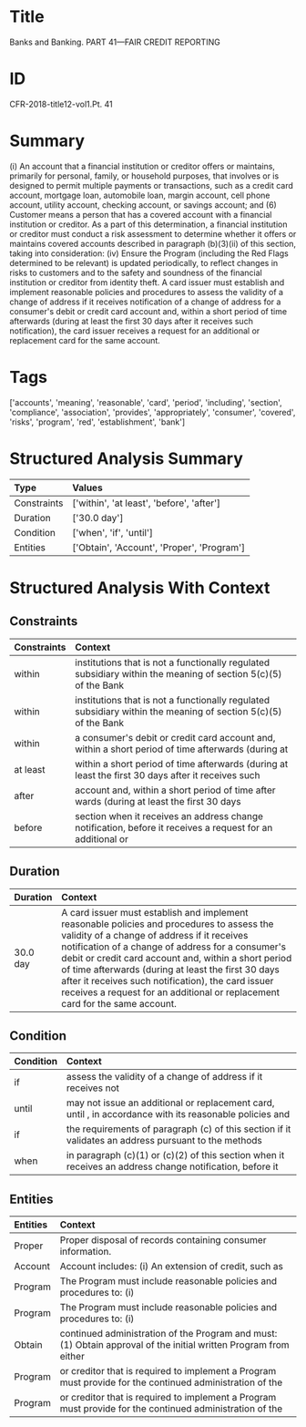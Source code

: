 # Title

 Banks and Banking. PART 41—FAIR CREDIT REPORTING


# ID

 CFR-2018-title12-vol1.Pt. 41


# Summary

(i) An account that a financial institution or creditor offers or maintains, primarily for personal, family, or household purposes, that involves or is designed to permit multiple payments or transactions, such as a credit card account, mortgage loan, automobile loan, margin account, cell phone account, utility account, checking account, or savings account; and
(6) Customer means a person that has a covered account with a financial institution or creditor.
As a part of this determination, a financial institution or creditor must conduct a risk assessment to determine whether it offers or maintains covered accounts described in paragraph (b)(3)(ii) of this section, taking into consideration:
(iv) Ensure the Program (including the Red Flags determined to be relevant) is updated periodically, to reflect changes in risks to customers and to the safety and soundness of the financial institution or creditor from identity theft.
A card issuer must establish and implement reasonable policies and procedures to assess the validity of a change of address if it receives notification of a change of address for a consumer's debit or credit card account and, within a short period of time afterwards (during at least the first 30 days after it receives such notification), the card issuer receives a request for an additional or replacement card for the same account.


# Tags

['accounts', 'meaning', 'reasonable', 'card', 'period', 'including', 'section', 'compliance', 'association', 'provides', 'appropriately', 'consumer', 'covered', 'risks', 'program', 'red', 'establishment', 'bank']


# Structured Analysis Summary

| Type        | Values                                     |
|:------------|:-------------------------------------------|
| Constraints | ['within', 'at least', 'before', 'after']  |
| Duration    | ['30.0 day']                               |
| Condition   | ['when', 'if', 'until']                    |
| Entities    | ['Obtain', 'Account', 'Proper', 'Program'] |


# Structured Analysis With Context

 


## Constraints

| Constraints   | Context                                                                                                        |
|:--------------|:---------------------------------------------------------------------------------------------------------------|
| within        | institutions that is not a functionally regulated subsidiary within the meaning of section 5(c)(5) of the Bank |
| within        | institutions that is not a functionally regulated subsidiary within the meaning of section 5(c)(5) of the Bank |
| within        | a consumer's debit or credit card account and, within a short period of time afterwards (during at             |
| at least      | within a short period of time afterwards (during at least the first 30 days after it receives such             |
| after         | account and, within a short period of time after wards (during at least the first 30 days                      |
| before        | section when it receives an address change notification, before it receives a request for an additional or     |


## Duration

| Duration   | Context                                                                                                                                                                                                                                                                                                                                                                                                                                            |
|:-----------|:---------------------------------------------------------------------------------------------------------------------------------------------------------------------------------------------------------------------------------------------------------------------------------------------------------------------------------------------------------------------------------------------------------------------------------------------------|
| 30.0 day   | A card issuer must establish and implement reasonable policies and procedures to assess the validity of a change of address if it receives notification of a change of address for a consumer's debit or credit card account and, within a short period of time afterwards (during at least the first 30 days after it receives such notification), the card issuer receives a request for an additional or replacement card for the same account. |


## Condition

| Condition   | Context                                                                                                  |
|:------------|:---------------------------------------------------------------------------------------------------------|
| if          | assess the validity of a change of address if  it receives not                                           |
| until       | may not issue an additional or replacement card, until , in accordance with its reasonable policies and  |
| if          | the requirements of paragraph (c) of this section if it validates an address pursuant to the methods     |
| when        | in paragraph (c)(1) or (c)(2) of this section when it receives an address change notification, before it |


## Entities

| Entities   | Context                                                                                                          |
|:-----------|:-----------------------------------------------------------------------------------------------------------------|
| Proper     | Proper  disposal of records containing consumer information.                                                     |
| Account    | Account includes: (i) An extension of credit, such as                                                            |
| Program    | The  Program must include reasonable policies and procedures to: (i)                                             |
| Program    | The  Program must include reasonable policies and procedures to: (i)                                             |
| Obtain     | continued administration of the Program and must: (1) Obtain approval of the initial written Program from either |
| Program    | or creditor that is required to implement a Program  must provide for the continued administration of the        |
| Program    | or creditor that is required to implement a Program  must provide for the continued administration of the        |


